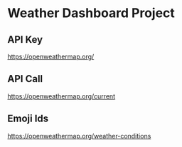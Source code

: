 # Weather Dashboard Project

## API Key
https://openweathermap.org/

## API Call
https://openweathermap.org/current

## Emoji Ids
https://openweathermap.org/weather-conditions